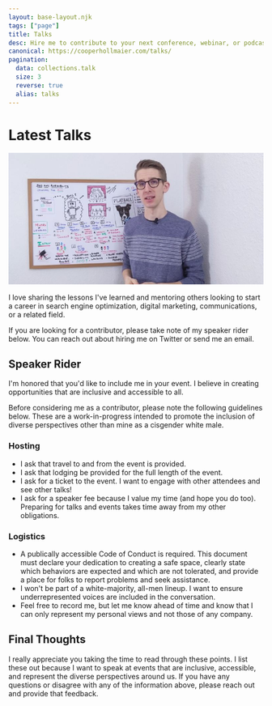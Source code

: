 ```yaml
---
layout: base-layout.njk
tags: ["page"]
title: Talks
desc: Hire me to contribute to your next conference, webinar, or podcast!
canonical: https://cooperhollmaier.com/talks/
pagination:
  data: collections.talk
  size: 3
  reverse: true
  alias: talks
---
```


# Latest Talks

<img class="hero" alt="Cooper Hollmaier standing in front of whiteboard" src="/assets/img/talks.jpg">

I love sharing the lessons I've learned and mentoring others looking to start a career in search engine optimization, digital marketing, communications, or a related field.

If you are looking for a contributor, please take note of my speaker rider below. You can reach out about hiring me on Twitter or send me an email.

## Speaker Rider

I'm honored that you'd like to include me in your event. I believe in creating opportunities that are inclusive and accessible to all.

Before considering me as a contributor, please note the following guidelines below. These are a work-in-progress intended to promote the inclusion of diverse perspectives other than mine as a cisgender white male.

### Hosting

- I ask that travel to and from the event is provided.
- I ask that lodging be provided for the full length of the event.
- I ask for a ticket to the event. I want to engage with other attendees and see other talks!
- I ask for a speaker fee because I value my time (and hope you do too). Preparing for talks and events takes time away from my other obligations.

### Logistics

- A publically accessible Code of Conduct is required. This document must declare your dedication to creating a safe space, clearly state which behaviors are expected and which are not tolerated, and provide a place for folks to report problems and seek assistance.
- I won't be part of a white-majority, all-men lineup. I want to ensure underrepresented voices are included in the conversation.
- Feel free to record me, but let me know ahead of time and know that I can only represent my personal views and not those of any company.

## Final Thoughts

I really appreciate you taking the time to read through these points. I list these out because I want to speak at events that are inclusive, accessible, and represent the diverse perspectives around us. If you have any questions or disagree with any of the information above, please reach out and provide that feedback.
